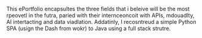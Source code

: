 This ePortfolio encapsultes the three fields that i beleive will be the most rpeovetl in the futra, paried with their internceoncoit with APIs, mdouadlty, AI intertacting and data viadlation. Addatinly, I recosntreud a simple Python SPA (usign the Dash from wokr) to Java using a full stack strutre. 
